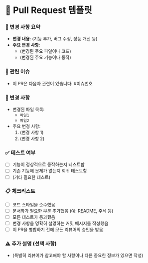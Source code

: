 # 📝 Pull Request 템플릿

### 📌 변경 사항 요약
- **변경 내용**: (기능 추가, 버그 수정, 성능 개선 등)
- **주요 변경 사항**:
  - (변경된 주요 파일이나 코드)
  - (변경된 주요 기능이나 동작)

### 🔗 관련 이슈
- 이 PR은 다음과 관련이 있습니다: #이슈번호

### 📝 변경 사항
- 변경된 파일 목록:
  - `파일1`
  - `파일2`
- 주요 변경 사항:
  1. (변경 사항 1)
  2. (변경 사항 2)

### ✅ 테스트 여부
- [ ] 기능이 정상적으로 동작하는지 테스트함
- [ ] 기존 기능에 문제가 없는지 회귀 테스트함
- [ ] (기타 필요한 테스트)

### 📋 체크리스트
- [ ] 코드 스타일을 준수했음
- [ ] 문서화가 필요한 부분 추가했음 (예: README, 주석 등)
- [ ] 모든 테스트가 통과했음
- [ ] 변경 사항을 명확히 설명하는 커밋 메시지를 작성했음
- [ ] 이 PR을 병합하기 전에 모든 리뷰어의 승인을 받음

### ⚠️ 추가 설명 (선택 사항)
- (특별히 리뷰어가 참고해야 할 사항이나 다른 중요한 정보가 있으면 작성)
